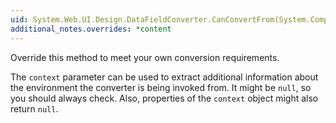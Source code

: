 ```yaml
---
uid: System.Web.UI.Design.DataFieldConverter.CanConvertFrom(System.ComponentModel.ITypeDescriptorContext,System.Type)
additional_notes.overrides: *content
---
```


<p>Override this method to meet your own conversion requirements.  
  
 The <code>context</code> parameter can be used to extract additional information about the environment the converter is being invoked from. It might be `null`, so you should always check. Also, properties of the <code>context</code> object might also return `null`.</p>


